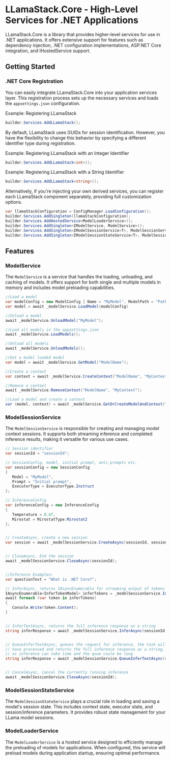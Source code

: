 ﻿# LLamaStack.Core - High-Level Services for .NET Applications

LLamaStack.Core is a library that provides higher-level services for use in .NET applications. It offers extensive support for features such as dependency injection, .NET configuration implementations, ASP.NET Core integration, and IHostedService support.

## Getting Started

### .NET Core Registration

You can easily integrate LLamaStack.Core into your application services layer. This registration process sets up the necessary services and loads the `appsettings.json` configuration.

Example: Registering LLamaStack
```csharp
builder.Services.AddLLamaStack();
```

By default, LLamaStack uses GUIDs for session identification. However, you have the flexibility to change this behavior by specifying a different identifier type during registration.

Example: Registering LLamaStack with an Integer Identifier
```cs
builder.Services.AddLLamaStack<int>();
```

Example: Registering LLamaStack with a String Identifier
```cs
builder.Services.AddLLamaStack<string>();
```

Alternatively, if you're injecting your own derived services, you can register each LLamaStack component separately, providing full customization options.
```cs
var llamaStackConfiguration = ConfigManager.LoadConfiguration();
builder.Services.AddSingleton(llamaStackConfiguration);
builder.Services.AddHostedService<ModelLoaderService>();
builder.Services.AddSingleton<IModelService, ModelService>();
builder.Services.AddSingleton<IModelSessionService<T>, ModelSessionService<T>>();
builder.Services.AddSingleton<IModelSessionStateService<T>, ModelSessionStateService<T>>();
```

## Features

### ModelService

The `ModelService` is a service that handles the loading, unloading, and caching of models. It offers support for both single and multiple models in memory and includes model preloading capabilities.
```cs
//Load a model
var modelConfig = new ModelConfig { Name = "MyModel", ModelPath = "Path to model" };
var model = await _modelService.LoadModel(modelConfig)

//Unload a model
await _modelService.UnloadModel("MyModel");

//Load all models in the appsettings.json
await _modelService.LoadModels();

//Unload all models
await _modelService.UnloadModels();

//Get a model loaded model
var model = await _modelService.GetModel("ModelName");

//Create a context
var context = await _modelService.CreateContext("ModelName", "MyContext");

//Remove a context
await _modelService.RemoveContext("ModelName", "MyContext");

//Load a model and create a context
var (model, context) = await _modelService.GetOrCreateModelAndContext("ModelName", "sessionId");
```

### ModelSessionService

The `ModelSessionService` is responsible for creating and managing model context sessions. It supports both streaming inference and completed inference results, making it versatile for various use cases.
```cs
// Session identifier
var sessionId = "sessionId";

// SessionConfig, model, initial prompt, anti-prompts etc.
var sessionConfig = new SessionConfig 
{
   Model = "MyModel",
   Prompt = "Initial prompt",
   ExecutorType = ExecutorType.Instruct
};

// InferenceConfig
var inferenceConfig = new InferenceConfig
{ 
   Temperature = 0.6f, 
   Mirostat = MirostatType.Mirostat2 
};


// CreateAsync, create a new session
var session = await _modelSessionService.CreateAsync(sessionId, sessionConfig, inferenceConfig);


// CloseAsync, End the session
await _modelSessionService.CloseAsync(sessionId);


//Inference Examples:
var questionText = "What is .NET Core?";

// InferAsync, returns IAsyncEnumerable for streaming output of tokens
IAsyncEnumerable<InferTokenModel> inferTokens = _modelSessionService.InferAsync(sessionId, questionText);
await foreach (var token in inferTokens)
{
   Console.Write(token.Content);
}


// InferTextAsync, returns the full inference response as a string 
string inferResponse = await _modelSessionService.InferAsync(sessionId, questionText);


// QueueInferTextAsync, queues the request for inference, the task will wait until all other queue items
// have processed and returns the full inference response as a string, be sure to set appropriate timeouts 
// as inference can take time and the quue coule be long
string inferResponse = await _modelSessionService.QueueInferTextAsync(sessionId, questionText);


// CancelAsync, cancel the currently running inference
await _modelSessionService.CloseAsync(sessionId);
```


### ModelSessionStateService

The `ModelSessionStateService` plays a crucial role in loading and saving a model's session state. This includes context state, executor state, and session/inference parameters. It provides robust state management for your LLama model sessions.

### ModelLoaderService

The `ModelLoaderService` is a hosted service designed to efficiently manage the preloading of models for applications. When configured, this service will preload models during application startup, ensuring optimal performance.